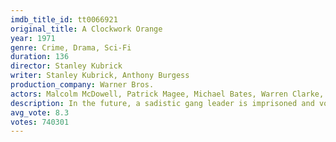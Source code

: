 ```yaml
---
imdb_title_id: tt0066921
original_title: A Clockwork Orange
year: 1971
genre: Crime, Drama, Sci-Fi
duration: 136
director: Stanley Kubrick
writer: Stanley Kubrick, Anthony Burgess
production_company: Warner Bros.
actors: Malcolm McDowell, Patrick Magee, Michael Bates, Warren Clarke, John Clive, Adrienne Corri, Carl Duering, Paul Farrell, Clive Francis, Michael Gover, Miriam Karlin, James Marcus, Aubrey Morris, Godfrey Quigley, Sheila Raynor
description: In the future, a sadistic gang leader is imprisoned and volunteers for a conduct-aversion experiment, but it doesn't go as planned.
avg_vote: 8.3
votes: 740301
---
```

